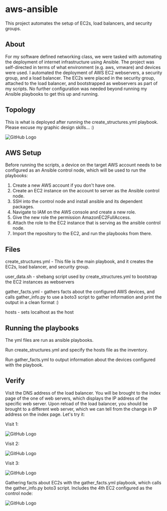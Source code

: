 # aws-ansible
This project automates the setup of EC2s, load balancers, and security groups.

## About

For my software defined networking class, we were tasked with automating the deployment of internet infrastructure using Ansible. The project was self-directed in terms of what environment (e.g. aws, vmware) and devices were used. I automated the deployment of AWS EC2 webservers, a security group, and a load balancer. The EC2s were placed in the security group, attached to the load balancer, and bootstrapped as webservers as part of my scripts. No further configuration was needed beyond running my Ansible playbooks to get this up and running.

## Topology

This is what is deployed after running the create_structures.yml playbook. Please excuse my graphic design skills... :)

![GitHub Logo](https://i.imgur.com/gchQMb2.png)

## AWS Setup

Before running the scripts, a device on the target AWS account needs to be configured as an Ansible control node, which will be used to run the playbooks:
1.	Create a new AWS account if  you don't have one.
2.	Create an EC2 instance on the account to server as the Ansible control node.
3.	SSH into the control node and install ansible and its dependent packages.
4.	Navigate to IAM on the AWS console and create a new role.
5.	Give the new role the permission AmazonEC2FullAccess.
6.	Attach the role to the EC2 instance that is serving as the ansible control node.
7.	Import the repository to the EC2, and run the playbooks from there.

## Files

create_structures.yml - This file is the main playbook, and it creates the EC2s, load balancer, and security group.

user_data.sh - shebang script used by create_structures.yml to bootstrap the EC2 instances as webservers

gather_facts.yml - gathers facts about the configured AWS devices, and calls gather_info.py to use a boto3 script to gather information and print the output in a clean format :)

hosts - sets localhost as the host

## Running the playbooks

The yml files are run as ansible playbooks.

Run create_structures.yml and specify the hosts file as the inventory.

Run gather_facts.yml to output information about the devices configured with the playbook.

## Verify

Visit the DNS address of the load balancer. You will be brought to the index page of the one of web servers, which displays the IP address of the specific web server. Upon reload of the load balancer, you should be brought to a different web server, which we can tell from the change in IP address on the index page. Let's try it:

Visit 1:

![GitHub Logo](https://i.imgur.com/bmDr7Dn.png)

Visit 2:

![GitHub Logo](https://i.imgur.com/Fexl1Na.png)

Visit 3:

![GitHub Logo](https://i.imgur.com/ROBuA0g.png)

Gathering facts about EC2s with the gather_facts.yml playbook, which calls the gather_info.py boto3 script. Includes the 4th EC2 configured as the control node:

![GitHub Logo](https://i.imgur.com/smf3eEq.png)

